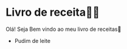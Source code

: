 #  Livro de receita:woman_cook:



Olá! Seja Bem vindo ao meu livro de receitas:wave:

-  Pudim de leite 
